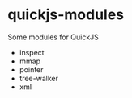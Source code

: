 # quickjs-modules

Some modules for QuickJS

  * inspect
  * mmap
  * pointer
  * tree-walker
  * xml

